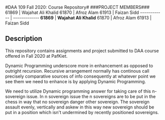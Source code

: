 #DAA 109 Fall 2020: Course Repository#
###PROJECT MEMBERS###
61869 | Wajahat Ali Khalid
61870 | Afroz Alam
61913 | Faizan Sidd
------------ | -------------
**61869** | **Wajahat Ali Khalid**
61870 | Afroz Alam
61913 | Faizan Sidd


## Description ##
This repository contains assignments and project submitted to DAA course offered in Fall 2020 at PafKiet.

Dynamic Programming underscore more in enhancement as opposed to outright recursion. Recursive arrangement normally has continous call precisely comparative sources of info consequently at whatever point we see them we need to enhance is by applying Dynamic Programming.

We need to utilize Dynamic programming answer for taking care of this n-sovereign issue. In n sovereign issue the n sovereigns are to be put in the chess in way that no sovereign danger other sovereign. The sovereign assault evenly, vertically and askew in this way new sovereign should be put in a position which isn't undermined by recently positioned sovereigns. 
